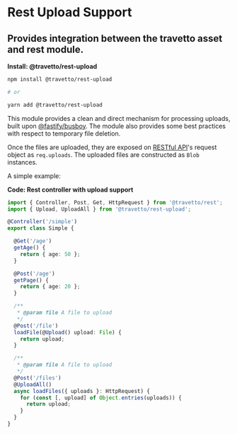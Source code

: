 <!-- This file was generated by @travetto/doc and should not be modified directly -->
<!-- Please modify https://github.com/travetto/travetto/tree/main/module/rest-upload/DOC.tsx and execute "npx trv doc" to rebuild -->
# Rest Upload Support

## Provides integration between the travetto asset and rest module.

**Install: @travetto/rest-upload**
```bash
npm install @travetto/rest-upload

# or

yarn add @travetto/rest-upload
```

This module provides a clean and direct mechanism for processing uploads, built upon [@fastify/busboy](https://github.com/fastify/busboy). The module also provides some best practices with respect to temporary file deletion.

Once the files are uploaded, they are exposed on [RESTful API](https://github.com/travetto/travetto/tree/main/module/rest#readme "Declarative api for RESTful APIs with support for the dependency injection module.")'s request object as `req.uploads`. The uploaded files are constructed as `Blob` instances.

A simple example:

**Code: Rest controller with upload support**
```typescript
import { Controller, Post, Get, HttpRequest } from '@travetto/rest';
import { Upload, UploadAll } from '@travetto/rest-upload';

@Controller('/simple')
export class Simple {

  @Get('/age')
  getAge() {
    return { age: 50 };
  }

  @Post('/age')
  getPage() {
    return { age: 20 };
  }

  /**
   * @param file A file to upload
   */
  @Post('/file')
  loadFile(@Upload() upload: File) {
    return upload;
  }

  /**
   * @param file A file to upload
   */
  @Post('/files')
  @UploadAll()
  async loadFiles({ uploads }: HttpRequest) {
    for (const [, upload] of Object.entries(uploads)) {
      return upload;
    }
  }
}
```

